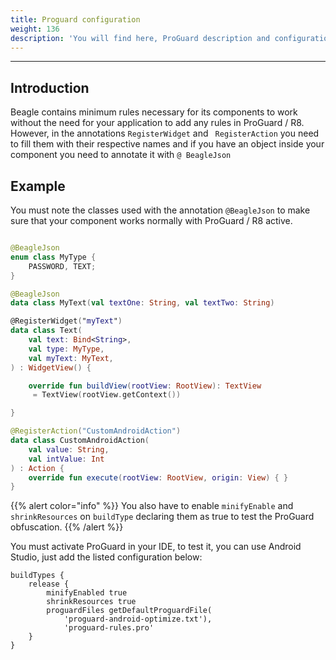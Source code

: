 ```yaml
---
title: Proguard configuration
weight: 136
description: 'You will find here, ProGuard description and configuration for Beagle.'
---
```


---

## Introduction

Beagle contains minimum rules necessary for its components to work without the need for your application to add any rules in ProGuard / R8. However, in the annotations `RegisterWidget` and ` RegisterAction` you need to fill them with their respective names and if you have an object inside your component you need to annotate it with `@ BeagleJson`

## Example

You must note the classes used with the annotation `@BeagleJson` to make sure that your component works normally with ProGuard / R8 active.


```kotlin

@BeagleJson
enum class MyType {
    PASSWORD, TEXT;
}

@BeagleJson
data class MyText(val textOne: String, val textTwo: String)

@RegisterWidget("myText")
data class Text(
    val text: Bind<String>,
    val type: MyType,
    val myText: MyText,
) : WidgetView() {

    override fun buildView(rootView: RootView): TextView
     = TextView(rootView.getContext())

}

@RegisterAction("CustomAndroidAction")
data class CustomAndroidAction(
    val value: String,
    val intValue: Int
) : Action {
    override fun execute(rootView: RootView, origin: View) { }
}

```

{{% alert color="info" %}}
You also have to enable `minifyEnable` and `shrinkResources` on `buildType` declaring them as true to test the ProGuard obfuscation.
{{% /alert %}}

You must activate ProGuard in your IDE, to test it, you can use Android Studio, just add the listed configuration below:

```text
buildTypes {
    release {
        minifyEnabled true
        shrinkResources true
        proguardFiles getDefaultProguardFile(
            'proguard-android-optimize.txt'),
            'proguard-rules.pro'
    }
}
```
